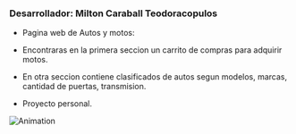 ### Desarrollador: Milton Caraball Teodoracopulos
- Pagina web de Autos y motos:

- Encontraras en la primera seccion un carrito de compras para adquirir motos.
- En otra seccion contiene clasificados de autos segun modelos, marcas, cantidad de puertas, transmision. 
- Proyecto personal.

![Animation](https://user-images.githubusercontent.com/65022331/231313421-89b08675-860f-4acc-95d7-38233f830139.gif)
